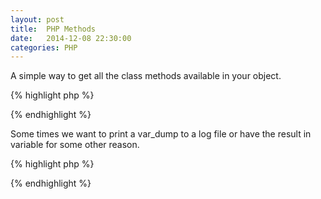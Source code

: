 ```yaml
---
layout: post
title:  PHP Methods
date:   2014-12-08 22:30:00
categories: PHP
---
```


A simple way to get all the class methods available in your object.

{% highlight php %}
<?php
$a = new A();
$class_methods = get_class_methods($a);
foreach($class_methods as $i){
  echo $i;
}
?>
{% endhighlight %}

Some times we want to print a var_dump to a log file or have the result in variable for some other reason.

{% highlight php %}
<?php
ob_start();
var_dump($stuffInVar);
$result = ob_get_clean();
?>
{% endhighlight %}

